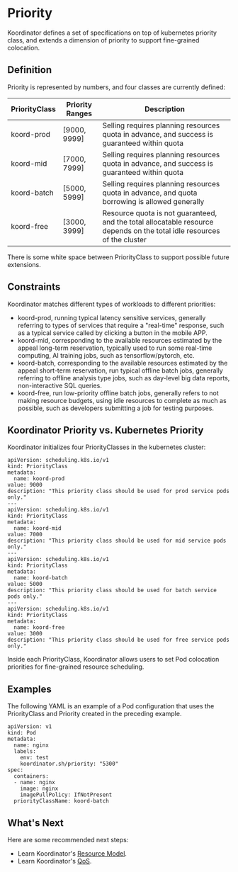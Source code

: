# Priority

Koordinator defines a set of specifications on top of kubernetes priority class, and extends a dimension of priority to support fine-grained colocation.

## Definition

Priority is represented by numbers, and four classes are currently defined:

PriorityClass |	Priority Ranges |	 Description
----- |   -----------   |  --------   
koord-prod  |	[9000, 9999]	| Selling requires planning resources quota in advance, and success is guaranteed within quota
koord-mid	  | [7000, 7999]	| Selling requires planning resources quota in advance, and success is guaranteed within quota
koord-batch | [5000, 5999]	| Selling requires planning resources quota in advance, and quota borrowing is allowed generally
koord-free  | [3000, 3999]	| Resource quota is not guaranteed, and the total allocatable resource depends on the total idle resources of the cluster

There is some white space between PriorityClass to support possible future extensions.


## Constraints

Koordinator matches different types of workloads to different priorities:
- koord-prod, running typical latency sensitive services, generally referring to types of services that require a "real-time" response, such as a typical service called by clicking a button in the mobile APP.
- koord-mid, corresponding to the available resources estimated by the appeal long-term reservation, typically used to run some real-time computing, AI training jobs, such as tensorflow/pytorch, etc.
- koord-batch, corresponding to the available resources estimated by the appeal short-term reservation, run typical offline batch jobs, generally referring to offline analysis type jobs, such as day-level big data reports, non-interactive SQL queries.
- koord-free, run low-priority offline batch jobs, generally refers to not making resource budgets, using idle resources to complete as much as possible, such as developers submitting a job for testing purposes.

## Koordinator Priority vs. Kubernetes Priority

Koordinator initializes four PriorityClasses in the kubernetes cluster:
```
apiVersion: scheduling.k8s.io/v1
kind: PriorityClass
metadata:
  name: koord-prod
value: 9000
description: "This priority class should be used for prod service pods only."
---
apiVersion: scheduling.k8s.io/v1
kind: PriorityClass
metadata:
  name: koord-mid
value: 7000
description: "This priority class should be used for mid service pods only."
---
apiVersion: scheduling.k8s.io/v1
kind: PriorityClass
metadata:
  name: koord-batch
value: 5000
description: "This priority class should be used for batch service pods only."
---
apiVersion: scheduling.k8s.io/v1
kind: PriorityClass
metadata:
  name: koord-free
value: 3000
description: "This priority class should be used for free service pods only."
```

Inside each PriorityClass, Koordinator allows users to set Pod colocation priorities for fine-grained resource scheduling.

## Examples

The following YAML is an example of a Pod configuration that uses the PriorityClass and Priority created in the preceding example.

```
apiVersion: v1
kind: Pod
metadata:
  name: nginx
  labels:
    env: test
    koordinator.sh/priority: "5300"
spec:
  containers:
  - name: nginx
    image: nginx
    imagePullPolicy: IfNotPresent
  priorityClassName: koord-batch
```

## What's Next

Here are some recommended next steps:

- Learn Koordinator's [Resource Model](./resource-model).
- Learn Koordinator's [QoS](./qos).
